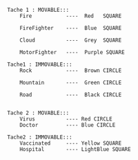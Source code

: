 


    Tache 1 : MOVABLE:::
        Fire           ----  Red   SQUARE
        
        FireFighter    ----  Blue  SQUARE
        
        Cloud          ----  Grey  SQUARE
        
        MotorFighter   ----  Purple SQUARE

    Tache1 : IMMOVABLE:::
        Rock           ----  Brown CIRCLE
        
        Mountain       ----  Green CIRCLE
        
        Road           ----  Black CIRCLE


    Tache 2 : MOVABLE:::
        Virus          ---- Red CIRCLE
        Doctor         ---- Blue CIRCLE

    Tache2 : IMMOVABLE:::
        Vaccinated     ---- Yellow SQUARE 
        Hospital       ---- LightBlue SQUARE
